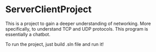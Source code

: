 # ServerClientProject
This is a project to gain a deeper understanding of networking. More specifically, to understand TCP and UDP protocols. This program is essentially a chatbot.

To run the project, just build .sln file and run it!
